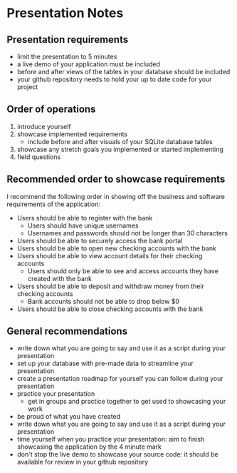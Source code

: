 # Presentation Notes
## Presentation requirements
- limit the presentation to 5 minutes
- a live demo of your application must be included
- before and after views of the tables in your database should be included
- your github repository needs to hold your up to date code for your project

## Order of operations
1. introduce yourself
2. showcase implemented requirements
    - include before and after visuals of your SQLite database tables
3. showcase any stretch goals you implemented or started implementing
4. field questions

## Recommended order to showcase requirements
I recommend the following order in showing off the business and software requirements of the application:
- Users should be able to register with the bank
    - Users should have unique usernames
    - Usernames and passwords should not be longer than 30 characters
- Users should be able to securely access the bank portal
- Users should be able to open new checking accounts with the bank
- Users should be able to view account details for their checking accounts
    - Users should only be able to see and access accounts they have created with the bank
- Users should be able to deposit and withdraw money from their checking accounts
    - Bank accounts should not be able to drop below $0
- Users should be able to close checking accounts with the bank

## General recommendations
- write down what you are going to say and use it as a script during your presentation
- set up your database with pre-made data to streamline your presentation
- create a presentation roadmap for yourself you can follow during your presentation
- practice your presentation
    - get in groups and practice together to get used to showcasing your work
- be proud of what you have created
- write down what you are going to say and use it as a script during your presentation
- time yourself when you practice your presentation: aim to finish showcasing the application by the 4 minute mark
- don't stop the live demo to showcase your source code: it should be available for review in your github repository